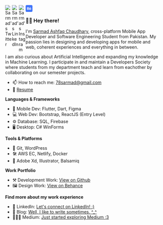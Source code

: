 <a href="https://twitter.com/7T8sarmad">
  <img align="left" alt="Sarmad's Twitter" width="22px" src="https://raw.githubusercontent.com/peterthehan/peterthehan/master/assets/twitter.svg" />
</a>
<a href="https://www.linkedin.com/in/78sarmad/">
  <img align="left" alt="Sarmad's LinkedIn" width="22px" src="https://raw.githubusercontent.com/peterthehan/peterthehan/master/assets/linkedin.svg" />
</a>
<a href="https://www.instagram.com/78sarmad">
  <img align="left" alt="Sarmad's Instagram" width="22px" src="https://raw.githubusercontent.com/gist/jemminger/91c69559f5ce1cc45cecc1f2614325c6/raw/809bb0a961444f293a1e65fa4ead494bd93a77c6/instagram.svg" />
</a>
<a href="https://www.behance.net/78sarmad">
  <img align="left" alt="Sarmad's Behance" width="22px" src="https://raw.githubusercontent.com/edent/SuperTinyIcons/8e583e7ef9b3eb18787975676ed61fadee086578/images/svg/behance.svg" />
</a>
<br>

### 👋🏻 Hey there!  

I'm [Sarmad Ashfaq Chaudhary](https://www.linkedin.com/in/78sarmad/), cross-platform Mobile App Developer and Software Engineering Student from Pakistan. 
My passion lies in designing and developing apps for mobile and web, coherent experiences and everything in between.

I am also curious about Artificial Intelligence and expanding my knowledge in Machine Learning.
I participate in and maintain a Developers Society where students from my department teach and learn from eachother by collaborating on our semester projects.

- 📫 How to reach me: [78sarmad@gmail.com](mailto:78sarmad@gmail.com)
- 📝 [Resume](https://drive.google.com/file/d/1YO_yhhHteQU7abVX2MuC3puk1n0MHcHt/view?usp=sharing)

**Languages & Frameworks**  

- 📱 Mobile Dev: Flutter, Dart, Figma
- 💻 Web Dev: Bootstrap, ReactJS (Entry Level)
- ⚙ Database: SQL, Firebase
- 🖥 Desktop: C# WinForms

**Tools & Platforms**  

- 🔨 Git, WordPress
- 🛠 AWS EC, Netlify, Docker
- 🎨 Adobe Xd, Illustrator, Balsamiq

**Work Portfolio**  

- ⚒ Development Work: [View on Github](https://github.com/78sarmad?tab=repositories)
- 🖼 Design Work: [View on Behance](https://www.behance.net/78sarmad)

**Find more about my work experience**  

- 💼 LinkedIn: [Let's connect on LinkedIn! :)](https://www.linkedin.com/in/78sarmad)
- 💭 Blog: [Well, I like to write sometimes. ^_^](http://78sarmad.wordpress.com/)
- 👩🏻‍💻 Medium: [Just started exploring Medium :3](https://78sarmad.medium.com/)

